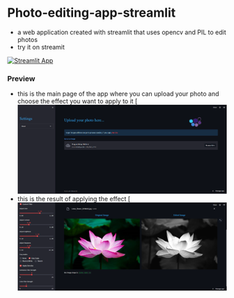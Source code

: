 # Photo-editing-app-streamlit
 - a web application created with streamlit that uses opencv and PIL to edit photos
- try it on streamit

[![Streamlit App](https://static.streamlit.io/badges/streamlit_badge_black_white.svg)]([https://<your-custom-subdomain>.streamlit.app](https://andrew2077-photo-editing-app-streamlit-app-17hzbq.streamlit.app))

### Preview

- this is the main page of the app where you can upload your photo and choose the effect you want to apply to it
[![preview](imgs\preview1.png)
- this is the result of applying the effect
[![preview](imgs\preview2.png)